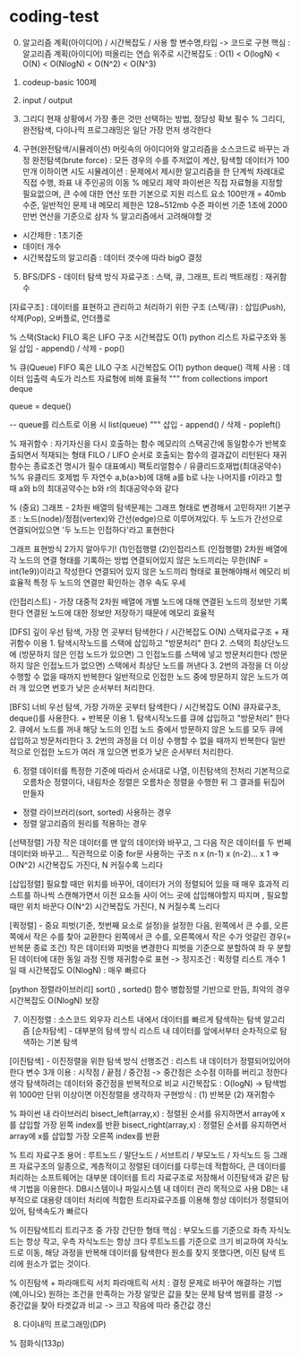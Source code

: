 # coding-test

0. 알고리즘 계획(아이디어) / 시간복잡도 / 사용 할 변수명,타입 -> 코드로 구현
핵심 : 알고리즘 계획(아이디어) 떠올리는 연습 위주로
시간복잡도 : O(1) < O(logN) < O(N) < O(NlogN) < O(N^2) < O(N^3)

1. codeup-basic 100제

2. input / output

3. 그리디
현재 상황에서 가장 좋은 것만 선택하는 방법, 정당성 확보 필수
% 그리디, 완전탐색, 다이나믹 프로그래밍은 일단 가장 먼저 생각한다

4. 구현(완전탐색/시뮬레이션)
머릿속의 아이디어와 알고리즘을 소스코드로 바꾸는 과정
완전탐색(brute force) : 모든 경우의 수를 주저없이 계산, 탐색할 데이터가 100만개 이하이면 시도
시뮬레이션 : 문제에서 제시한 알고리즘을 한 단계씩 차례대로 직접 수행, 좌표 내 주인공의 이동
% 메모리 제약
파이썬은 직접 자료형을 지정할 필요없으며, 큰 수에 대한 연산 또한 기본으로 지원
리스트 요소 100만개 = 40mb 수준, 일반적인 문제 내 메모리 제한은 128~512mb 수준
파이썬 기준 1초에 2000만번 연산을 기준으로 삼자
% 알고리즘에서 고려해야할 것
- 시간제한 : 1초기준
- 데이터 개수
- 시간복잡도의 알고리즘 : 데이터 갯수에 따라 bigO 결정


5. BFS/DFS - 데이터 탐색 방식
자료구조 : 스택, 큐, 그래프, 트리
백트래킹 : 재귀함수

[자료구조] : 데이터를 표현하고 관리하고 처리하기 위한 구조
(스택/큐) : 삽입(Push), 삭제(Pop), 오버플로, 언더플로

% 스택(Stack)
FILO 혹은 LIFO 구조
시간복잡도 O(1)
python 리스트 자료구조와 동일
삽입 - append() / 삭제 - pop()

% 큐(Queue)
FIFO 혹은 LILO 구조
시간복잡도 O(1)
python deque() 객체 사용 : 데이터 입출력 속도가 리스트 자료형에 비해 효율적
"""
from collections import deque

queue = deque()

-- queue를 리스트로 이용 시
list(queue)
"""
삽입 - append() / 삭제 - popleft()

% 재귀함수
: 자기자신을 다시 호출하는 함수
메모리의 스택공간에 동일함수가 반복호출되면서 적재되는 형태
FILO / LIFO 순서로 호출되는 함수의 결과값이 리턴된다
재귀함수는 종료조건 명시가 필수
대표예시) 팩토리얼함수 / 유클리드호재법(최대공약수)
%% 유클리드 호제법
    두 자연수 a,b(a>b)에 대해 a를 b로 나눈 나머지를 r이라고 할 때
    a와 b의 최대공약수는 b와 r의 최대공약수와 같다

% (중요) 그래프 - 2차원 배열의 탐색문제는 그래프 형태로 변경해서 고민하자!!
기본구조 : 노드(node)/정점(vertex)와 간선(edge)으로 이루어져있다.
두 노드가 간선으로 연결되어있으면 '두 노드는 인접하다'라고 표현한다

그래프 표현방식 2가지 알아두기! (1)인접행렬 (2)인접리스트
(인접행렬)
2차원 배열에 각 노드의 연결 형태를 기록하는 방법
연결되어있지 않은 노드끼리는 무한(INF = int(1e9))이라고 작성한다
연결되어 있지 않은 노드끼리 형태로 표현해야해서 메모리 비효율적
특정 두 노드의 연결만 확인하는 경우 속도 우세

(인접리스트) - 가장 대중적
2차원 배열에 개별 노드에 대해 연결된 노드의 정보만 기록한다
연결된 노드에 대한 정보만 저장하기 때문에 메모리 효율적

[DFS]
깊이 우선 탐색, 가장 먼 곳부터 탐색한다 / 시간복잡도 O(N)
스택자료구조 + 재귀함수 이용
    1. 탐색시작노드를 스택에 삽입하고 "방문처리" 한다
    2. 스택의 최상단노드에 (방문하지 않은 인접 노드가 있으면) 그 인접노드를 스택에 넣고 방문처리한다
    (방문하지 않은 인접노드가 없으면) 스택에서 최상단 노드를 꺼낸다
    3. 2번의 과정을 더 이상 수행할 수 없을 때까지 반복한다
일반적으로 인접한 노드 중에 방문하지 않은 노드가 여러 개 있으면 번호가 낮은 순서부터 처리한다.

[BFS]
너비 우선 탐색, 가장 가까운 곳부터 탐색한다 / 시간복잡도 O(N)
큐자료구조, deque()를 사용한다. + 반복문 이용
    1. 탐색시작노드를 큐에 삽입하고 "방문처리" 한다
    2. 큐에서 노드를 꺼내 해당 노드의 인접 노드 중에서 방문하지 않은 노드를 모두 큐에 삽입하고 방문처리한다
    3. 2번의 과정을 더 이상 수행할 수 없을 때까지 반복한다
일반적으로 인접한 노드가 여러 개 있으면 번호가 낮은 순서부터 처리한다.

6. 정렬
데이터를 특정한 기준에 따라서 순서대로 나열, 이진탐색의 전처리
기본적으로 오름차순 정렬이다, 내림차순 정렬은 오름차순 정렬을 수행한 뒤 그 결과를 뒤집어 만들자
- 정렬 라이브러리(sort, sorted) 사용하는 경우
- 정렬 알고리즘의 원리를 적용하는 경우

[선택정렬]
가장 작은 데이터를 맨 앞의 데이터와 바꾸고, 그 다음 작은 데이터를 두 번째 데이터와 바꾸고...
직관적으로 이중 for문 사용하는 구조
n x (n-1) x (n-2)... x 1 => O(N^2) 시간복잡도 가진다, N 커질수록 느리다

[삽입정렬]
필요할 때만 위치를 바꾸어, 데이터가 거의 정렬되어 있을 때 매우 효과적
리스트를 하나씩 스캔해가면서 이전 요소들 사이 어느 곳에 삽입해야할지 따지며 , 필요할 때만 위치 바꾼다
O(N^2) 시간복잡도 가진다, N 커질수록 느리다

[퀵정렬] - 중요
피벗(기준, 첫번째 요소로 설정)을 설정한 다음, 왼쪽에서 큰 수를, 오른쪽에서 작은 수를 찾아 교환한다
왼쪽에서 큰 수를, 오른쪽에서 작은 수가 엇갈린 경우(= 반복문 종료 조건) 작은 데이터와 피벗을 변경한다
피벗을 기준으로 분할하여 좌 우 분할된 데이터에 대한 동일 과정 진행
재귀함수로 표현 -> 정지조건 : 퀵정렬 리스트 개수 1일 때
시간복잡도 O(NlogN) : 매우 빠르다

[python 정렬라이브러리]
sort() , sorted() 함수
병합정렬 기반으로 만듬, 최악의 경우 시간복잡도 O(NlogN) 보장

7. 이진정렬 : 소스코드 외우자
리스트 내에서 데이터를 빠르게 탐색하는 탐색 알고리즘
[순차탐색] - 대부분의 탐색 방식
리스트 내 데이터를 앞에서부터 순차적으로 탐색하는 기본 탐색

[이진탐색] - 이진정렬을 위한 탐색 방식
선행조건 : 리스트 내 데이터가 정렬되어있어야한다
변수 3개 이용 : 시작점 / 끝점 / 중간점 -> 중간점은 소수점 이하를 버리고 정한다 생각
탐색하려는 데이터와 중간점을 반복적으로 비교
시간복잡도 : O(logN) -> 탐색범위 1000만 단위 이상이면 이진정렬을 생각하자
구현방식 : (1) 반복문 (2) 재귀함수

% 파이썬 내 라이브러리 
bisect_left(array,x) : 정렬된 순서를 유지하면서 array에 x를 삽입할 가장 왼쪽 index를 반환
bisect_right(array,x) : 정렬된 순서를 유지하면서 array에 x를 삽입할 가장 오른쪽 index를 반환

% 트리 자료구조
용어 : 루트노드 / 말단노드 / 서브트리 / 부모노드 / 자식노드 등
그래프 자료구조의 일종으로, 계층적이고 정렬된 데이터를 다루는데 적합하다, 
큰 데이터를 처리하는 소프트웨어는 대부분 데이터를 트리 자료구조로 저장해서 이진탐색과  같은 탐색 기법을 이용한다.
DB시스템이나 파일시스템 내 데이터 관리 목적으로 사용
DB는 내부적으로 대용량 데이터 처리에 적합한 트리자료구조를 이용해 항상 데이터가 정렬되어있어, 탐색속도가 빠르다

% 이진탐색트리
트리구조 중 가장 간단한 형태
핵심 : 부모노드를 기준으로 좌측 자식노드는 항상 작고, 우측 자식노드는 항상 크다
루트노드를 기준으로 크기 비교하여 자식노드로 이동, 해당 과정을 반복해 데이터를 탐색한다
원소를 찾지 못했다면, 이진 탐색 트리에 원소가 없는 것이다.

% 이진탐색 + 파라매트릭 서치
파라매트릭 서치 : 결정 문제로 바꾸어 해결하는 기법(예,아니오)
원하는 조건을 만족하는 가장 알맞은 값을 찾는 문제
탐색 범위를 결정 -> 중간값을 찾아 타겟값과 비교 -> 크고 작음에 따라 중간값 갱신

8. 다이내믹 프로그래밍(DP)

% 점화식(133p)


